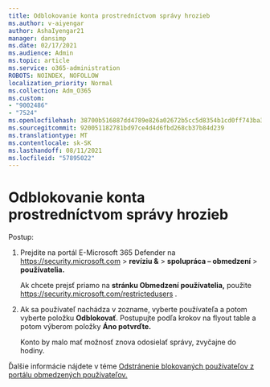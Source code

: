 ```yaml
---
title: Odblokovanie konta prostredníctvom správy hrozieb
ms.author: v-aiyengar
author: AshaIyengar21
manager: dansimp
ms.date: 02/17/2021
ms.audience: Admin
ms.topic: article
ms.service: o365-administration
ROBOTS: NOINDEX, NOFOLLOW
localization_priority: Normal
ms.collection: Adm_O365
ms.custom:
- "9002486"
- "7524"
ms.openlocfilehash: 38700b516887dd4789e826a02672b5cc5d8354b1cd0ff743ba321724903413ba
ms.sourcegitcommit: 920051182781bd97ce4d4d6fbd268cb37b84d239
ms.translationtype: MT
ms.contentlocale: sk-SK
ms.lasthandoff: 08/11/2021
ms.locfileid: "57895022"
---
```

# <a name="unblock-an-account-by-using-threat-management"></a>Odblokovanie konta prostredníctvom správy hrozieb

Postup:

1. Prejdite na portál E-Microsoft 365 Defender na <https://security.microsoft.com> \> **revíziu &** \> **spolupráca – obmedzení** \> **používatelia.**

   Ak chcete prejsť priamo na **stránku Obmedzení používatelia,** použite <https://security.microsoft.com/restrictedusers> .

2. Ak sa používateľ nachádza v zozname, vyberte používateľa a potom vyberte položku **Odblokovať**. Postupujte podľa krokov na flyout table a potom výberom položky **Áno potvrďte.**

   Konto by malo mať možnosť znova odosielať správy, zvyčajne do hodiny.

Ďalšie informácie nájdete v téme [Odstránenie blokovaných používateľov z portálu obmedzených používateľov.](https://docs.microsoft.com/microsoft-365/security/office-365-security/removing-user-from-restricted-users-portal-after-spam)
